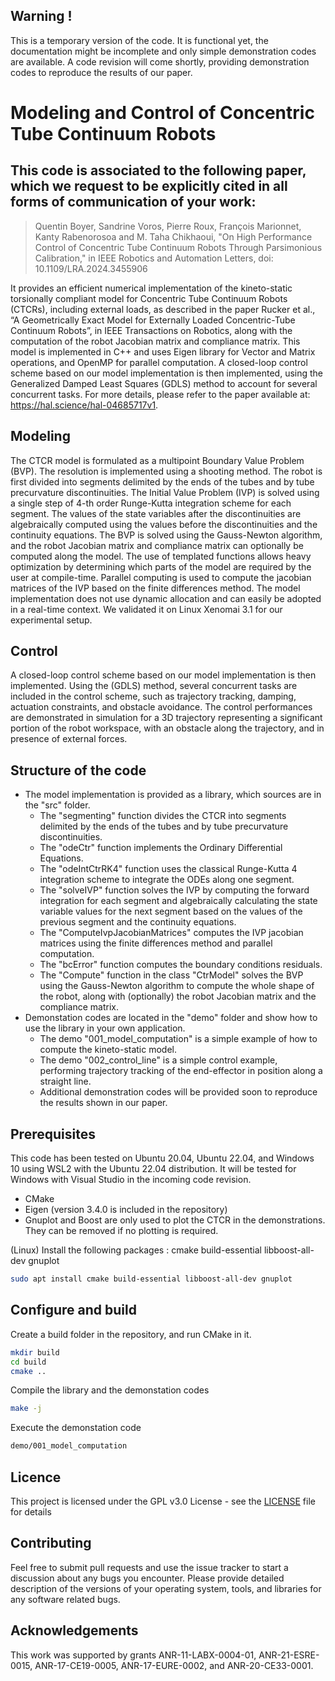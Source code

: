 ## Warning !
This is a temporary version of the code. It is functional yet, the documentation might be incomplete and only simple demonstration codes are available. A code revision will come shortly, providing demonstration codes to reproduce the results of our paper.

# Modeling and Control of Concentric Tube Continuum Robots 
## This code is associated to the following paper, which we request to be explicitly cited in all forms of communication of your work:

> Quentin Boyer, Sandrine Voros, Pierre Roux, François Marionnet, Kanty Rabenorosoa and M. Taha Chikhaoui, "On High Performance Control of Concentric Tube Continuum Robots Through Parsimonious Calibration," in IEEE Robotics and Automation Letters, doi: 10.1109/LRA.2024.3455906

It provides an efficient numerical implementation of the kineto-static torsionally compliant model for Concentric Tube Continuum Robots (CTCRs), including external loads, as described in the paper Rucker et al., “A Geometrically Exact Model for Externally Loaded Concentric-Tube Continuum Robots”, in IEEE Transactions on Robotics, along with the computation of the robot Jacobian matrix and compliance matrix. This model is implemented in C++ and uses Eigen library for Vector and Matrix operations, and OpenMP for parallel computation. 
A closed-loop control scheme based on our model implementation is then implemented, using the Generalized Damped Least Squares (GDLS) method to account for several concurrent tasks.
For more details, please refer to the paper available at: https://hal.science/hal-04685717v1.

## Modeling

The CTCR model is formulated as a multipoint Boundary Value Problem (BVP). The resolution is implemented using a shooting method.
The robot is first divided into segments delimited by the ends of the tubes and by tube precurvature discontinuities. The Initial Value Problem (IVP) is solved using a single step of 4-th order Runge-Kutta integration scheme for each segment. The values of the state variables after the discontinuities are algebraically computed using the values before the discontinuities and the continuity equations. The BVP is solved using the Gauss-Newton algorithm, and the robot Jacobian matrix and compliance matrix can optionally be computed along the model. The use of templated functions allows heavy optimization by determining which parts of the model are required by the user at compile-time. Parallel computing is used to compute the jacobian matrices of the IVP based on the finite differences method. The model implementation does not use dynamic allocation and can easily be adopted in a real-time context. We validated it on Linux Xenomai 3.1 for our experimental setup.

## Control

A closed-loop control scheme based on our model implementation is then implemented. Using the (GDLS) method, several concurrent tasks are included in the control scheme, such as trajectory tracking, damping, actuation constraints, and obstacle avoidance. The control performances are demonstrated in simulation for a 3D trajectory representing a significant portion of the robot workspace, with an obstacle along the trajectory, and in presence of external forces.

## Structure of the code
* The model implementation is provided as a library, which sources are in the "src" folder.
    * The "segmenting" function divides the CTCR into segments delimited by the ends of the tubes and by tube precurvature discontinuities.
    * The "odeCtr" function implements the Ordinary Differential Equations.
    * The "odeIntCtrRK4" function uses the classical Runge-Kutta 4 integration scheme to integrate the ODEs along one segment.
    * The "solveIVP" function solves the IVP by computing the forward integration for each segment and algebraically calculating the state variable values for the next segment based on the values of the previous segment and the continuity equations.
    * The "ComputeIvpJacobianMatrices" computes the IVP jacobian matrices using the finite differences method and parallel computation.
    * The "bcError" function computes the boundary conditions residuals.
    * The "Compute" function in the class "CtrModel" solves the BVP using the Gauss-Newton algorithm to compute the whole shape of the robot, along with (optionally) the robot Jacobian matrix and the compliance matrix.
* Demonstation codes are located in the "demo" folder and show how to use the library in your own application.
    * The demo "001_model_computation" is a simple example of how to compute the kineto-static model.
    * The demo "002_control_line" is a simple control example, performing trajectory tracking of the end-effector in position along a straight line.
    * Additional demonstration codes will be provided soon to reproduce the results shown in our paper.
 
## Prerequisites
This code has been tested on Ubuntu 20.04, Ubuntu 22.04, and Windows 10 using WSL2 with the Ubuntu 22.04 distribution. It will be tested for Windows with Visual Studio in the incoming code revision.
* CMake
* Eigen (version 3.4.0 is included in the repository)
* Gnuplot and Boost are only used to plot the CTCR in the demonstrations. They can be removed if no plotting is required.

(Linux) Install the following packages :  cmake build-essential libboost-all-dev gnuplot
```sh
sudo apt install cmake build-essential libboost-all-dev gnuplot
```

## Configure and build
Create a build folder in the repository, and run CMake in it.
```sh
mkdir build
cd build
cmake ..
```
Compile the library and the demonstation codes
```sh
make -j
```
Execute the demonstation code
```sh
demo/001_model_computation
```

## Licence
This project is licensed under the GPL v3.0 License - see the [LICENSE](https://github.com/TIMClab-CAMI/Modeling-and-Control-of-Concentric-Tube-Continuum-Robots/blob/main/LICENSE) file for details

## Contributing
Feel free to submit pull requests and use the issue tracker to start a discussion about any bugs you encounter. Please provide detailed description of the versions of your operating system, tools, and libraries for any software related bugs.

## Acknowledgements
This work was supported by grants ANR-11-LABX-0004-01, ANR-21-ESRE-0015, ANR-17-CE19-0005, ANR-17-EURE-0002, and ANR-20-CE33-0001.
